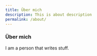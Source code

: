 ```yaml
---
title: Über mich
description: This is about description
permalink: /about/
---
```

### Über mich

I am a person that writes stuff.

